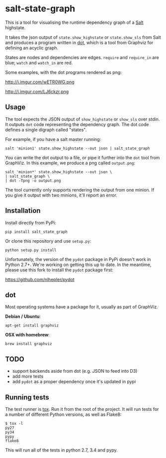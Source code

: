 # salt-state-graph

This is a tool for visualising the runtime dependency graph of a
[Salt](https://github.com/saltstack/salt) highstate.

It takes the json output of `state.show_highstate` or `state.show_sls` from
Salt and produces a program written in
[dot](http://www.graphviz.org/doc/info/lang.html), which is a tool from
Graphviz for defining an acyclic graph.

States are nodes and dependencies are edges. `require` and `require_in` are blue; `watch` and `watch_in` are red.

Some examples, with the dot programs rendered as png:

http://i.imgur.com/wETR0WG.png

http://i.imgur.com/LJ6ckzr.png

## Usage

The tool expects the JSON output of `show_highstate` or `show_sls` over stdin.
It outputs `dot` code representing the dependency graph. The dot code defines a
single digraph called "states".

For example, if you have a salt master running:

	salt 'minion1' state.show_highstate --out json | salt_state_graph

You can write the dot output to a file, or pipe it further into the `dot` tool
from GraphViz. In this example, we produce a png called `output.png`:

	salt 'minion*' state.show_highstate --out json \
	| salt_state_graph \
	| dot -Tpng -o output.png

The tool currently only supports rendering the output from one minion. If you
give it output with two minions, it'll report an error.

## Installation

Install directly from PyPi:

	pip install salt_state_graph

Or clone this repository and use `setup.py`:

	python setup.py install

Unfortunately, the version of the `pydot` package in PyPi doesn't work in
Python 2.7+. We're working on getting this up to date. In the meantime, please
use this fork to install the `pydot` package first:

https://github.com/nlhepler/pydot


## dot

Most operating systems have a package for it, usually as part of GraphViz.

**Debian / Ubuntu**:

	apt-get install graphviz

**OSX with homebrew**:

	brew install graphviz

## TODO

* support backends aside from dot (e.g. JSON to feed into D3)
* add more tests
* add `pydot` as a proper dependency once it's updated in pypi

## Running tests

The test runner is [tox](https://tox.readthedocs.org/en/latest/). Run it from
the root of the project. It will run tests for a number of different Python
versions, as well as Flake8:

	$ tox -l
	py27
	py34
	pypy
	flake8

This will run all of the tests in python 2.7, 3.4 and pypy.
